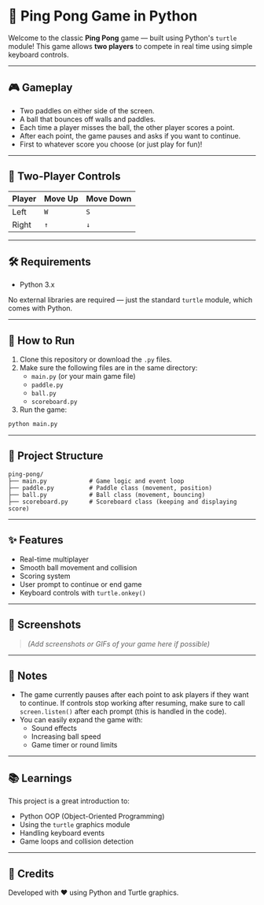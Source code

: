 # 🏓 Ping Pong Game in Python

Welcome to the classic **Ping Pong** game — built using Python's `turtle` module! This game allows **two players** to compete in real time using simple keyboard controls.

---

## 🎮 Gameplay

- Two paddles on either side of the screen.
- A ball that bounces off walls and paddles.
- Each time a player misses the ball, the other player scores a point.
- After each point, the game pauses and asks if you want to continue.
- First to whatever score you choose (or just play for fun)!

---

## 👥 Two-Player Controls

| Player | Move Up | Move Down |
|--------|---------|-----------|
| Left   | `W`     | `S`       |
| Right  | `↑`     | `↓`       |

---

## 🛠️ Requirements

- Python 3.x

No external libraries are required — just the standard `turtle` module, which comes with Python.

---

## 🚀 How to Run

1. Clone this repository or download the `.py` files.
2. Make sure the following files are in the same directory:
    - `main.py` (or your main game file)
    - `paddle.py`
    - `ball.py`
    - `scoreboard.py`
3. Run the game:

```bash
python main.py
```

---

## 🧩 Project Structure

```
ping-pong/
├── main.py            # Game logic and event loop
├── paddle.py          # Paddle class (movement, position)
├── ball.py            # Ball class (movement, bouncing)
├── scoreboard.py      # Scoreboard class (keeping and displaying score)
```

---

## ✨ Features

- Real-time multiplayer
- Smooth ball movement and collision
- Scoring system
- User prompt to continue or end game
- Keyboard controls with `turtle.onkey()`

---

## 📸 Screenshots

> *(Add screenshots or GIFs of your game here if possible)*

---

## 📌 Notes

- The game currently pauses after each point to ask players if they want to continue. If controls stop working after resuming, make sure to call `screen.listen()` after each prompt (this is handled in the code).
- You can easily expand the game with:
  - Sound effects
  - Increasing ball speed
  - Game timer or round limits

---

## 📚 Learnings

This project is a great introduction to:
- Python OOP (Object-Oriented Programming)
- Using the `turtle` graphics module
- Handling keyboard events
- Game loops and collision detection

---

## 🙌 Credits

Developed with ❤️ using Python and Turtle graphics.

